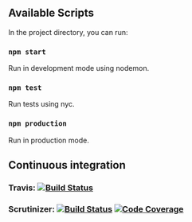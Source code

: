 ## Available Scripts

In the project directory, you can run:

### `npm start`

Run in development mode using nodemon.

### `npm test`

Run tests using nyc.

### `npm production`

Run in production mode.

## Continuous integration
### Travis: [![Build Status](https://travis-ci.org/joln17/me-api.svg?branch=master)](https://travis-ci.org/joln17/me-api)

### Scrutinizer: [![Build Status](https://scrutinizer-ci.com/g/joln17/me-api/badges/build.png?b=master)](https://scrutinizer-ci.com/g/joln17/me-api/build-status/master) [![Code Coverage](https://scrutinizer-ci.com/g/joln17/me-api/badges/coverage.png?b=master)](https://scrutinizer-ci.com/g/joln17/me-api/?branch=master)